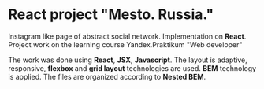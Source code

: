 # React project "Mesto. Russia."

Instagram like page of abstract social network. Implementation on **React**. 
Project work on the learning course Yandex.Praktikum "Web developer" 

The work was done using **React**, **JSX**, **Javascript**.
The layout is adaptive, responsive, **flexbox** and **grid layout** 
technologies are used.
**BEM** technology is applied. The files are organized according to **Nested 
BEM**. 
